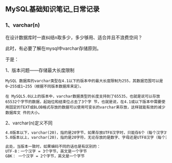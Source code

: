 ## MySQL基础知识笔记_日常记录

### 1、varchar(n)

在设计数据库时一直纠结n取多少，多少够用、适合并且不浪费空间？

此时，有必要了解在mysql中varchar存储原则。

于是：

1、版本问题——存储最大长度限制

```teX
MySQL 数据库的varchar类型在4.1以下的版本中的最大长度限制为255，其数据范围可以是0~255或1~255（根据不同版本数据库来定）。

在 MySQL5.0以上的版本中，varchar数据类型的长度支持到了65535，也就是说可以存放65532个字节的数据，起始位和结束位占去了3个字 节，也就是说，在4.1或以下版本中需要使用固定的TEXT或BLOB格式存放的数据可以使用可变长的varchar来存放，这样就能有效的减少数据库文 件的大小。
```

2、varchar(n)定义不同

~~~tex
4.0版本以下，varchar(20)，指的是20字节，如果存放UTF8汉字时，只能存6个（每个汉字3字节） ；
5.0版本以上，varchar(20)，指的是20字符，无论存放的是数字、字母还是UTF8汉字（每个汉字3字节），都可以存放20个，最大大小是 65532字节 ；

此处，当版本一致时，如果编码不同的话也是有区别的：
UTF-8：一个汉字 = 3个字节，英文是一个字节
GBK： 一个汉字 = 2个字节，英文是一个字节
~~~





